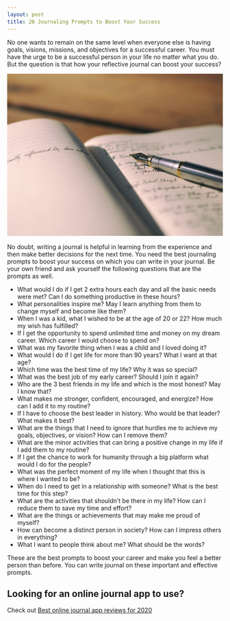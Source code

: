 ```yaml
---
layout: post
title: 20 Journaling Prompts to Boost Your Success
---
```


<p>No one wants to remain on the same level when everyone else is having goals, visions, missions, and objectives for a successful career. You must have the urge to be a successful person in your life no matter what you do. But the question is that how your reflective journal can boost your success?</p>

![20 Journaling Prompts to Boost Your Success](/images/post/20-journaling-prompts-to-boost-your-success.jpg)

<p>No doubt, writing a journal is helpful in learning from the experience and then make better decisions for the next time. You need the best journaling prompts to boost your success on which you can write in your journal. Be your own friend and ask yourself the following questions that are the prompts as well.</p>

<ul>
  <li>What would I do if I get 2 extra hours each day and all the basic needs were met? Can I do something productive in these hours?</li>
  <li>What personalities inspire me? May I learn anything from them to change myself and become like them?</li>
  <li>When I was a kid, what I wished to be at the age of 20 or 22? How much my wish has fulfilled?</li>
  <li>If I get the opportunity to spend unlimited time and money on my dream career. Which career I would choose to spend on?</li>
  <li>What was my favorite thing when I was a child and I loved doing it?</li>
  <li>What would I do if I get life for more than 90 years? What I want at that age?</li>
  <li>Which time was the best time of my life? Why it was so special?</li>
  <li>What was the best job of my early career? Should I join it again?</li>
  <li>Who are the 3 best friends in my life and which is the most honest? May I know that?</li>
  <li>What makes me stronger, confident, encouraged, and energize? How can I add it to my routine?</li>
  <li>If I have to choose the best leader in history. Who would be that leader? What makes it best?</li>
  <li>What are the things that I need to ignore that hurdles me to achieve my goals, objectives, or vision? How can I remove them?</li>
  <li>What are the minor activities that can bring a positive change in my life if I add them to my routine?</li>
  <li>If I get the chance to work for humanity through a big platform what would I do for the people?</li>
  <li>What was the perfect moment of my life when I thought that this is where I wanted to be?</li>
  <li>When do I need to get in a relationship with someone? What is the best time for this step?</li>
  <li>What are the activities that shouldn’t be there in my life? How can I reduce them to save my time and effort?</li>
  <li>What are the things or achievements that may make me proud of myself?</li>
  <li>How can become a distinct person in society? How can I impress others in everything?</li>
  <li>What I want to people think about me? What should be the words?</li>
</ul>

<p>These are the best prompts to boost your career and make you feel a better person than before. You can write journal on these important and effective prompts.</p>

<h2>Looking for an online journal app to use?</h2>
<p>Check out <a href="https://bestonlinejournal.com/the-best-online-journal/" alt="Best online journal app reviews for 2020">Best online journal app reviews for 2020</a></p>